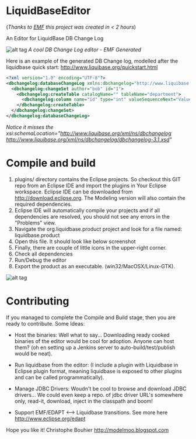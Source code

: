 LiquidBaseEditor 
================
(*Thanks to [EMF](http://www.eclipse.org/emf) this project was created in < 2 hours*)

An Editor for LiquidBase DB Change Log

![alt tag](https://raw.githubusercontent.com/dzonekl/LiquidBaseEditor/master/assets/editor-sc.png)
*A cool DB Change Log editor - EMF Generated*

Here is an example of the generated DB Change log, modelled after the liquidbase quick start: 
http://www.liquibase.org/quickstart.html

```XML
<?xml version="1.0" encoding="UTF-8"?>
<dbchangelog:databaseChangeLog xmlns:dbchangelog="http://www.liquibase.org/xml/ns/dbchangelog">
  <dbchangelog:changeSet author="bob" id="1">
    <dbchangelog:createTable catalogName="" tableName="department">
      <dbchangelog:column name="id" type="int" valueSequenceNext="Value Sequence Next&#x9;"><dbchangelog:constraints nullable="false" primaryKey="true"/></dbchangelog:column>
    </dbchangelog:createTable>
  </dbchangelog:changeSet>
</dbchangelog:databaseChangeLog>
```
*Notice it misses the xsi:schemaLocation="http://www.liquibase.org/xml/ns/dbchangelog
         http://www.liquibase.org/xml/ns/dbchangelog/dbchangelog-3.1.xsd"*


# Compile and build

1. plugins/ directory contains the Eclipse projects. So checkout this GIT repo from an Eclipse IDE and import the 
plugins in Your Eclipse workspace. Eclipse IDE can be downloaded from http://download.eclipse.org. The Modeling version will also contain the required dependencies. 
2. Eclipse IDE will automatically compile your projects and if all dependencies are resolved, you should not see any errors in the "Problems" view. 
3. Navigate the org.liquidbase.product project and look for a file named: liquidbase.product
4. Open this file. It should look like below screenshot
5. Finally, there are couple of little icons in the upper-right corner. 
  1. Check all dependencies
  2. Run/Debug the editor
  3. Export the product as an executable. (win32/MacOSX/Linux-GTK). 


![alt tag](https://raw.githubusercontent.com/dzonekl/LiquidBaseEditor/master/assets/product01-sc.png)


# Contributing 

If you managed to complete the Compile and Build stage, then you are ready to contribute. 
Some Ideas: 

* Host the binaries: Well what to say... Downloading ready cooked binaries of the editor would be cool for adoption. Anyone can host them? (oh en setting up a Jenkins server to auto-build/test/publish would be neat). 

* Run liquidbase from the editor: (I include a plugin with Liquidbase in Eclipse plugin format, meaning liquidbase is exposed to other plugins and can be called programmatically). 

* Manage JDBC Drivers: Woudn't be cool to browse and download JDBC drivers... We could even keep a repo. of jdbc driver URL's somewhere only, read-it, download, inject in the classpath and boom! 

* Support EMF/EDAPT <--> Liquidbase transitions. See more here http://www.eclipse.org/edapt
 

Hope you like it! 
Christophe Bouhier
http://modelmoo.blogspot.com



















